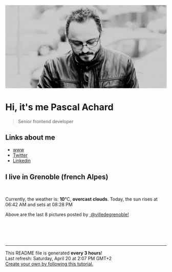 ![Pascal Achard](./images/photo-pascal-achard.jpg)
# Hi, it's me Pascal Achard
> Senior frontend developer

## Links about me
- [www](https://www.pascal-achard.com)
- [Twitter](https://twitter.com/botmaster)
- [Linkedin](http://www.linkedin.com/in/pascal-achard)


## I live in Grenoble (french Alpes)
<img src="https://openweathermap.org/img/wn/04d@2x.png" alt="">

Currently, the weather is: **10**°C, **overcast clouds**.
Today, the sun rises at 06:42 AM and sets at 08:28 PM

Above are the last 8 pictures posted by <a href="https://www.instagram.com/villedegrenoble/" target="_blank"><img alt="" src="https://upload.wikimedia.org/wikipedia/commons/thumb/e/e7/Instagram_logo_2016.svg/1024px-Instagram_logo_2016.svg.png" width="20"/> @villedegrenoble!</a>

<p style="display: flex; flex-wrap: wrap; gap: 20px;">
        <img src="https://cdn1.picuki.com/hosted-by-instagram/q/0exhNuNYnjBGZDHIdN5WmL9I2Pk2GAlRNecaS7j0nyZiNxIsbHWB58ltwdGn%7C%7CDh7IAhgASuRYztj44IuUlVQCD1zOk3dS7eNRDtd7qqZVu7N1TBu8JVlnL4xJHcdZn6r8sYlUAmYdTUdHOlPHL%7C%7Clo79UvOa0LGFq8zCXW%7C%7CdEnGZK55f0Z7F9mt9wuuS4jkja45BsLTNZ5momNkgl7NvWvTVeEaW+NMB166d1RbMCxMkA%7C%7C6nRlSaHEmw+Jj8uRnagtIj+kOYA2A3QQAQeo2vqSrESDk5IgHGNoiN3t4gj1aSNBdxuiekakIH2bSAEXG428Fk71p26qCDMa2is4EhX2j3+2J7gX9oLvLvECKKzYf654RXxdJ%7C%7CqE+hhWj9cJLmFdxGObfa1BZ8Uw81AFKUeh2GU9iKIXaPR+wV2HGFyqQyeFL0lUO669KiH3G7IrizasA83tt2zToxdynpXquiarwl+JCqQV5EWGmWPn28sEeFTeLqVxpyHPrwU.jpeg" alt="" width="200"/>
        <img src="https://cdn1.picuki.com/hosted-by-instagram/q/0exhNuNYnjBGZDHIdN5WmL9I2Pk2GAlRNecaS7j0nyZiNxIsbHWB58ltwdGn%7C%7CDh7IAhgASuRYztj44grWFxZAz1zOEXXTrSOST9c6KifUO7N0jdu9pFhlbo9K30aZnCu%7C%7C8tDCnicKyVHDe0AUqilsOkW+OXraDYbozeSZdsW2yIfu9OjZ6ckn9cf7KG4iF+44ooiMDxN4Gosak8ktdKO52tEWvrxfMh2pqV5CLkJnoE65ezRmCSsTDx6KihBGTOgtYPCwsklkju6fBY8r2f3ZqtvOH4GuWT9shI8760BudShZJpP+N8ZkObUT2RaCCE+4RtmzcTtqALLSlGY1VZx21jb46fgYMEClJT0cOS3Bf25mXjpd+HkDa0YbmA1EMT9Q1j+COLwCM0EwN0dSaEX8Qfzzwi+S6P92E4pBmYf12I=.jpeg" alt="" width="200"/>
        <img src="https://cdn1.picuki.com/hosted-by-instagram/q/0exhNuNYnjBGZDHIdN5WmL9I2Pk2GAlRNucaS7j0nyZiNxIsbHWB58ltwdGn%7C%7CDh7IAhgASuRYztj44grUl9TAz14PUXYQbCNSDhW562cVeunvDBv%7C%7CZJgl7Y0KncWYn+p8ccpVW6pNWwPG%7C%7CsAULjh7uZDu7%7C%7CzNnZSyWaRMdsBnmICqZXwCJ1mwsFusvrBv0Xm1IwleTRE4X8gI1spr5Pcpi0FCLmifMh6pO9xRLQIhIkL7vuopCu7Lm4rbzMvR2nZhYXCoOELhn7xUAAU602hXYYNe20c1Ezso0Ib9IkqhdiDG7w82q4vk4H2bUdBXG9p+kMjxdK0kBzOaWOh2nxZxnmO76mcItECpcXdL9qHe8HImAzKT+TxIJIecEtKU9iTAHuScri1BMoO294JE%7C%7CAThw6K0QCeeKjV8BlhKRQbhiHGXsZTd9zO1Pz98WPYrjChuC0PoJu9VoxGnFd8wOm%7C%7C2EB0fCGQU5oWY2zwjxYdHN1%7C%7CYrfMw8bWOL0WHg==.jpeg" alt="" width="200"/>
        <img src="https://cdn1.picuki.com/hosted-by-instagram/q/0exhNuNYnjBGZDHIdN5WmL9I2Pk2GAlRNecaS7j0nyZiNxIsbHWB58ltwdev%7C%7CDlyKw1oASyLeDxl7YovVVtUZFV%7C%7COUPcQbWKTzxX6amRVICm1zFk9JVinLc9K3cdYHCt8MUkOzjYMTIfQeoEH%7C%7Cbx7a8Koru5A2MGo1zRMrBC0GAG4fy3UPI7mslm3ayEv0Pxto0%7C%7CNylL9XkgKQcursrV%7C%7CndbEvL+M4Byp6JzSPkCj9ND1OHtpCa5BTB7Kzg4KD6chYTJnLMRiHbBWQMN8izzRIg5eVop2Fid8RM1v9EPp7TzN916+N8ZkIGRT2UFAjsm8lJnl6u+liDFbV+i2loP7nr+kpyVU6wIvJKjC+mwAfTdy3DuWpTJOooJDl5KU9iYARLfI%7C%7CfhSp0fmYMSTKhx9liU9D7oTZXB5RZaXQ9Hgh2kM71HYuWZ1Ku9%7C%7CW+C1yfDry1ts%7C%7CiTKZVWnQcK04OC7FstLy6fXZFrb3Lp11MdAddELObKzcuAPQ==.jpeg" alt="" width="200"/>
        <img src="https://cdn1.picuki.com/hosted-by-instagram/q/0exhNuNYnjBGZDHIdN5WmL9I2Pk2GAlRNecaS7j0nyZiNxIsbHWB58ltwdGn%7C%7CDh7IAhgASuRYztj44grUlhYDD1+P0zeSrCKRD5d6q+bVubN0Dxh8J9mnbkwLXwfZH6n9MApUAmYdTUdHOlPHL%7C%7Clo79UvOa0LGFq8zCXW%7C%7CdEnGZK55f0Z7F9mt9wuuS4jkja45BsLTNZ5momNkgl7NvWvTVeEaW+NMB166d1RbMCxMkA%7C%7C6nRlSaHEmw+Jj8uRnagtIj+kOYA2DrFOThv6G%7C%7C%7C%7CTZ88Dk5JhmGtuwB3t4gj1aSNBdxuiekakIH2bSAEXG428Fk71p26qCDMa2is4EhX2j3+2J7hXOQL97jUJumzT%7C%7CL+4TvhO57qIe5iWj9cJLmFdxGObfa1BZ8Uw81AFKUeh2GU9iePcOGkjB5wMWFzsC20AIdTUtmX%7C%7CKv0o1%7C%7CVlhGZtiwQl861I7VImEZw5ZC8rwl+JCqQV5EXaxXyn28sEeFTeLqVxpyHPrwU.jpeg" alt="" width="200"/>
        <img src="https://cdn1.picuki.com/hosted-by-instagram/q/0exhNuNYnjBGZDHIdN5WmL9I2Pk2GAlRNecaS7j0nyZiNxIsbHWB58ltwdGn%7C%7CDh7IAhgASuRYztj44gpWF1TAz1yPUbYTrKBTj9S7aqRXezN1TJj85RlkL42KXweZH6q%7C%7C8ckUwmYdSgIGaYDG7uo%7C%7CesJ+fLrcjMFpC2XNLYT9zJBpY6uSKVKz8B1pJ2Jg3Tt%7C%7C9k4Ki5e82wzJURmpNHNpW5HDbr2PM86o6N0QrlChMIRrdDgmBq7EHl3Kj4rUQ+RubTOl+1esCG5JAIRqWO1EboaLRokmVvjk1A0toFzqaqTZY49ztwZkIH2CmUEXTE86kEon5zgx3PySWaKjm9163Tyj6WGVf8xkIehNNbJaoLWwAvPS7b5EOtaSioqNPHXdn3xMtyyEI5Wk9YZSqobjgjtpUCCerPLzxp1WW1I0GHfWg==.jpeg" alt="" width="200"/>
        <img src="https://cdn1.picuki.com/hosted-by-instagram/q/0exhNuNYnjBGZDHIdN5WmL9I2Pk2GAlRNecaS7j0nyZiNxIsbHWB58ltwdev%7C%7CDlyKw1oASyLeDxl7Y0sVllVZFV%7C%7COUPcTbKMTzxX6aWbXICl0DNi8Z9lnLo3LnEebHGm9MsrOzjYMTIfQeoEH%7C%7Cb2rOgJ+OXmaDQbrjeQZdsW2yIfu9OjZ6ckn64ztPbXmB2xu8IOKj51+n98LUc7ttzduDsHEvL8JcEg6PA5QLkNxMEH6Ovg1Su9BSsVdW1BFDGL59qRyag8iyDXez07pm2jcpgLBGghtwGOlhRmno93xbPkMYlghN8XgPHUHHEmfk1KhlJtk5bgwG6YLmmu4EBTwGjW%7C%7Cbi0a6MLvLigC8eaBvbjy3DudJDGOqFhRFUrLev7chqPBLDlI4YL2IgCH%7C%7CtMgBPgtgm1KeCk4zJ3IDJhpDrfAblhU9W13byL9WDijifZti8ar%7C%7CmOartp%7C%7CmZl8+mszyticHn5V%7C%7CkJNDGLjwZwS4cQIJyOoZDXVPtLTE5fPNpG%7C%7Cjc=.jpeg" alt="" width="200"/>
        <img src="https://cdn1.picuki.com/hosted-by-instagram/q/0exhNuNYnjBGZDHIdN5WmL9I2Pk2GAlRNucaS7j0nyZiNxIsbHWB58ltwdev%7C%7CDlyKw1oASyLeDxl7YsrVFRUZFV%7C%7CNUXWQLSOSjxW6qqaXYCk0Dxi%7C%7CJBgnLY1K3cXbH+s8cQkOzjYMTIfQeoEH%7C%7Cbx7a8Koru5A2MGo1zRMrBC0GAG4fy3UPI7mslm3ayEv0Pxto0%7C%7CNylL9XkgKQcursrV%7C%7CndYEvL+M4Byp6JzSPkCj9ND1OHtpCa5BTB7Kzc4KD6chYTJnLMBhhf4Xx5hzXeubog5ex4Vt2Wf8RM1v9EPp7TzN916+N8ZkIGRT2UFAjsm8lJnl6u+liDFbV+i2loP7nr+kp2FX+YJkpahCteeTfbjyzbtSrKOOrwJDl5KU9iYARLfI%7C%7CfhSp0fmYMSTKhx9liU%7C%7CFaMQaSs8AtiUBRl2w3ZVIUoc+yLlPej2SaFqRTW8D8tm%7C%7C6earxKhVF+9YOC7FstLy6fXewca3Lp11MdAddELObKzcuAPQ==.jpeg" alt="" width="200"/>
</p>

------------
<p>This README file is generated <b>every 3 hours</b>!
    <br />Last refresh: Saturday, April 20 at 2:07 PM GMT+2
    <br /><a href="https://medium.com/@th.guibert/how-to-create-a-self-updating-readme-md-for-your-github-profile-f8b05744ca91">Create your own by following this tutorial.</a>
</p>
<p><a href="https://github.com/botmaster/botmaster/actions/workflows/main.yaml"><img alt="" src="https://github.com/botmaster/botmaster/actions/workflows/main.yaml/badge.svg" /></a></p>

